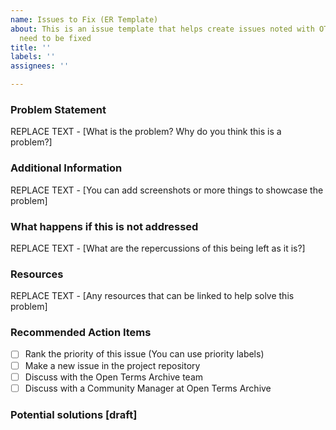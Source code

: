 ```yaml
---
name: Issues to Fix (ER Template)
about: This is an issue template that helps create issues noted with OTA that might
  need to be fixed
title: ''
labels: ''
assignees: ''

---
```


### Problem Statement
REPLACE TEXT - [What is the problem? Why do you think this is a problem?]

### Additional Information
REPLACE TEXT - [You can add screenshots or more things to showcase the problem]

### What happens if this is not addressed
REPLACE TEXT - [What are the repercussions of this being left as it is?]

### Resources
REPLACE TEXT - [Any resources that can be linked to help solve this problem]

### Recommended Action Items
- [ ] Rank the priority of this issue (You can use priority labels)
- [ ] Make a new issue in the project repository
- [ ] Discuss with the Open Terms Archive team
- [ ] Discuss with a Community Manager at Open Terms Archive

### Potential solutions [draft]
